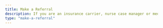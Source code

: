 ```yaml
---
title: Make a Referral
description: If you are an insurance carrier, nurse case manager or medical professional, refer an injured worker to CorHome by completing in the form below.
type: "make-a-referral"
---
```

